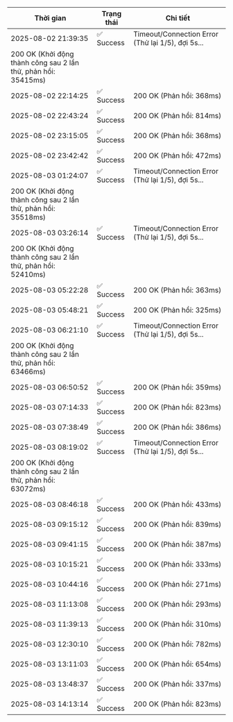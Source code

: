 | Thời gian | Trạng thái | Chi tiết |
|---|---|---|
| 2025-08-02 21:39:35 | ✅ Success | Timeout/Connection Error (Thử lại 1/5), đợi 5s...
200 OK (Khởi động thành công sau 2 lần thử, phản hồi: 35415ms) |
| 2025-08-02 22:14:25 | ✅ Success | 200 OK (Phản hồi: 368ms) |
| 2025-08-02 22:43:24 | ✅ Success | 200 OK (Phản hồi: 814ms) |
| 2025-08-02 23:15:05 | ✅ Success | 200 OK (Phản hồi: 368ms) |
| 2025-08-02 23:42:42 | ✅ Success | 200 OK (Phản hồi: 472ms) |
| 2025-08-03 01:24:07 | ✅ Success | Timeout/Connection Error (Thử lại 1/5), đợi 5s...
200 OK (Khởi động thành công sau 2 lần thử, phản hồi: 35518ms) |
| 2025-08-03 03:26:14 | ✅ Success | Timeout/Connection Error (Thử lại 1/5), đợi 5s...
200 OK (Khởi động thành công sau 2 lần thử, phản hồi: 52410ms) |
| 2025-08-03 05:22:28 | ✅ Success | 200 OK (Phản hồi: 363ms) |
| 2025-08-03 05:48:21 | ✅ Success | 200 OK (Phản hồi: 325ms) |
| 2025-08-03 06:21:10 | ✅ Success | Timeout/Connection Error (Thử lại 1/5), đợi 5s...
200 OK (Khởi động thành công sau 2 lần thử, phản hồi: 63466ms) |
| 2025-08-03 06:50:52 | ✅ Success | 200 OK (Phản hồi: 359ms) |
| 2025-08-03 07:14:33 | ✅ Success | 200 OK (Phản hồi: 823ms) |
| 2025-08-03 07:38:49 | ✅ Success | 200 OK (Phản hồi: 386ms) |
| 2025-08-03 08:19:02 | ✅ Success | Timeout/Connection Error (Thử lại 1/5), đợi 5s...
200 OK (Khởi động thành công sau 2 lần thử, phản hồi: 63072ms) |
| 2025-08-03 08:46:18 | ✅ Success | 200 OK (Phản hồi: 433ms) |
| 2025-08-03 09:15:12 | ✅ Success | 200 OK (Phản hồi: 839ms) |
| 2025-08-03 09:41:15 | ✅ Success | 200 OK (Phản hồi: 387ms) |
| 2025-08-03 10:15:21 | ✅ Success | 200 OK (Phản hồi: 333ms) |
| 2025-08-03 10:44:16 | ✅ Success | 200 OK (Phản hồi: 271ms) |
| 2025-08-03 11:13:08 | ✅ Success | 200 OK (Phản hồi: 293ms) |
| 2025-08-03 11:39:13 | ✅ Success | 200 OK (Phản hồi: 310ms) |
| 2025-08-03 12:30:10 | ✅ Success | 200 OK (Phản hồi: 782ms) |
| 2025-08-03 13:11:03 | ✅ Success | 200 OK (Phản hồi: 654ms) |
| 2025-08-03 13:48:37 | ✅ Success | 200 OK (Phản hồi: 337ms) |
| 2025-08-03 14:13:14 | ✅ Success | 200 OK (Phản hồi: 823ms) |
